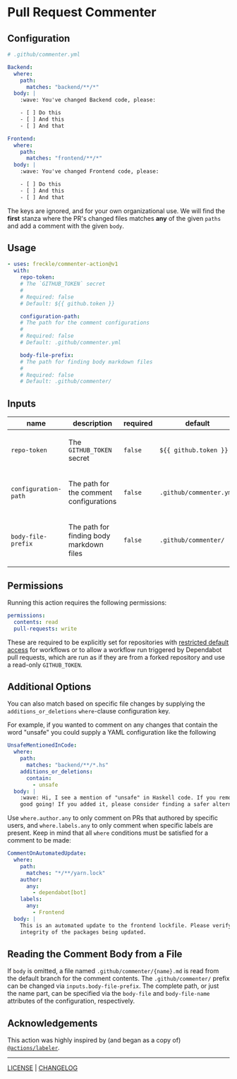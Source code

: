 # Pull Request Commenter

## Configuration

```yaml
# .github/commenter.yml

Backend:
  where:
    path:
      matches: "backend/**/*"
  body: |
    :wave: You've changed Backend code, please:

    - [ ] Do this
    - [ ] And this
    - [ ] And that

Frontend:
  where:
    path:
      matches: "frontend/**/*"
  body: |
    :wave: You've changed Frontend code, please:

    - [ ] Do this
    - [ ] And this
    - [ ] And that
```

The keys are ignored, and for your own organizational use. We will find the
**first** stanza where the PR's changed files matches **any** of the given
`paths` and add a comment with the given `body`.

<!-- action-docs-usage action="action.yml" project="freckle/commenter-action" version="v1" -->

## Usage

```yaml
- uses: freckle/commenter-action@v1
  with:
    repo-token:
    # The `GITHUB_TOKEN` secret
    #
    # Required: false
    # Default: ${{ github.token }}

    configuration-path:
    # The path for the comment configurations
    #
    # Required: false
    # Default: .github/commenter.yml

    body-file-prefix:
    # The path for finding body markdown files
    #
    # Required: false
    # Default: .github/commenter/
```

<!-- action-docs-usage action="action.yml" project="freckle/commenter-action" version="v1" -->

<!-- action-docs-inputs action="action.yml" -->

## Inputs

| name                 | description                                     | required | default                 |
| -------------------- | ----------------------------------------------- | -------- | ----------------------- |
| `repo-token`         | <p>The <code>GITHUB_TOKEN</code> secret</p>     | `false`  | `${{ github.token }}`   |
| `configuration-path` | <p>The path for the comment configurations</p>  | `false`  | `.github/commenter.yml` |
| `body-file-prefix`   | <p>The path for finding body markdown files</p> | `false`  | `.github/commenter/`    |

<!-- action-docs-inputs action="action.yml" -->

## Permissions

Running this action requires the following permissions:

```yaml
permissions:
  contents: read
  pull-requests: write
```

These are required to be explicitly set for repositories with [restricted
default access][perms] for workflows or to allow a workflow run triggered by
Dependabot pull requests, which are run as if they are from a forked repository
and use a read-only `GITHUB_TOKEN`.

[perms]: https://docs.github.com/en/actions/security-guides/automatic-token-authentication#permissions-for-the-github_token

## Additional Options

You can also match based on specific file changes by supplying the
`additions_or_deletions` `where`-clause configuration key.

For example, if you wanted to comment on any changes that contain the word
"unsafe" you could supply a YAML configuration like the following

```yaml
UnsafeMentionedInCode:
  where:
    path:
      matches: "backend/**/*.hs"
    additions_or_deletions:
      contain:
        - unsafe
  body: |
    :wave: Hi, I see a mention of "unsafe" in Haskell code. If you removed it,
    good going! If you added it, please consider finding a safer alternative!
```

Use `where.author.any` to only comment on PRs that authored by specific users,
and `where.labels.any` to only comment when specific labels are present. Keep
in mind that all `where` conditions must be satisfied for a comment to be made:

```yaml
CommentOnAutomatedUpdate:
  where:
    path:
      matches: "*/**/yarn.lock"
    author:
      any:
        - dependabot[bot]
    labels:
      any:
        - Frontend
  body: |
    This is an automated update to the frontend lockfile. Please verify the
    integrity of the packages being updated.
```

## Reading the Comment Body from a File

If `body` is omitted, a file named `.github/commenter/{name}.md` is read from
the default branch for the comment contents. The `.github/commenter/` prefix can
be changed via `inputs.body-file-prefix`. The complete path, or just the name
part, can be specified via the `body-file` and `body-file-name` attributes of
the configuration, respectively.

## Acknowledgements

This action was highly inspired by (and began as a copy of)
[`@actions/labeler`][labeler].

[labeler]: https://github.com/actions/labeler

---

[LICENSE](./LICENSE) | [CHANGELOG](./CHANGELOG.md)
